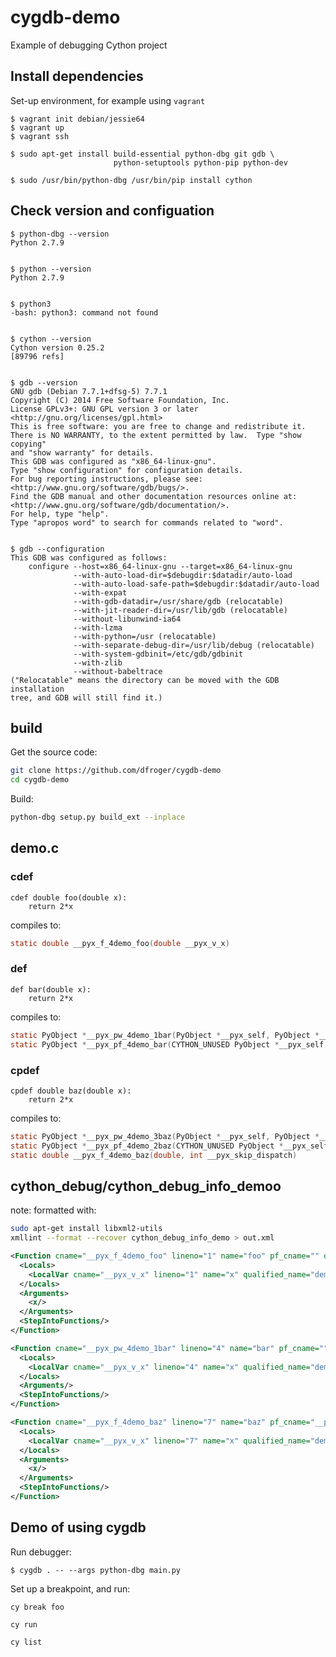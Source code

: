 # cygdb-demo

Example of debugging Cython project


## Install dependencies

Set-up environment, for example using `vagrant`

    $ vagrant init debian/jessie64
    $ vagrant up
    $ vagrant ssh

    $ sudo apt-get install build-essential python-dbg git gdb \
                           python-setuptools python-pip python-dev

    $ sudo /usr/bin/python-dbg /usr/bin/pip install cython


## Check version and configuation

    $ python-dbg --version
    Python 2.7.9


    $ python --version
    Python 2.7.9


    $ python3
    -bash: python3: command not found


    $ cython --version
    Cython version 0.25.2
    [89796 refs]


    $ gdb --version
    GNU gdb (Debian 7.7.1+dfsg-5) 7.7.1
    Copyright (C) 2014 Free Software Foundation, Inc.
    License GPLv3+: GNU GPL version 3 or later <http://gnu.org/licenses/gpl.html>
    This is free software: you are free to change and redistribute it.
    There is NO WARRANTY, to the extent permitted by law.  Type "show copying"
    and "show warranty" for details.
    This GDB was configured as "x86_64-linux-gnu".
    Type "show configuration" for configuration details.
    For bug reporting instructions, please see:
    <http://www.gnu.org/software/gdb/bugs/>.
    Find the GDB manual and other documentation resources online at:
    <http://www.gnu.org/software/gdb/documentation/>.
    For help, type "help".
    Type "apropos word" to search for commands related to "word".


    $ gdb --configuration
    This GDB was configured as follows:
        configure --host=x86_64-linux-gnu --target=x86_64-linux-gnu
                  --with-auto-load-dir=$debugdir:$datadir/auto-load
                  --with-auto-load-safe-path=$debugdir:$datadir/auto-load
                  --with-expat
                  --with-gdb-datadir=/usr/share/gdb (relocatable)
                  --with-jit-reader-dir=/usr/lib/gdb (relocatable)
                  --without-libunwind-ia64
                  --with-lzma
                  --with-python=/usr (relocatable)
                  --with-separate-debug-dir=/usr/lib/debug (relocatable)
                  --with-system-gdbinit=/etc/gdb/gdbinit
                  --with-zlib
                  --without-babeltrace
    ("Relocatable" means the directory can be moved with the GDB installation
    tree, and GDB will still find it.)


## build

Get the source code:

``` bash
git clone https://github.com/dfroger/cygdb-demo
cd cygdb-demo
```

Build:

``` bash
python-dbg setup.py build_ext --inplace
```

## demo.c

### cdef

``` Cython
cdef double foo(double x):
    return 2*x
```

compiles to:

``` c
static double __pyx_f_4demo_foo(double __pyx_v_x)
```

### def

``` Cython
def bar(double x):
    return 2*x
```

compiles to:

``` c
static PyObject *__pyx_pw_4demo_1bar(PyObject *__pyx_self, PyObject *__pyx_arg_x)
static PyObject *__pyx_pf_4demo_bar(CYTHON_UNUSED PyObject *__pyx_self, double __pyx_v_x)
```

### cpdef

``` Cython
cpdef double baz(double x):
    return 2*x
```

compiles to:

``` c
static PyObject *__pyx_pw_4demo_3baz(PyObject *__pyx_self, PyObject *__pyx_arg_x)
static PyObject *__pyx_pf_4demo_2baz(CYTHON_UNUSED PyObject *__pyx_self, double __pyx_v_x)
static double __pyx_f_4demo_baz(double, int __pyx_skip_dispatch)
```

## cython_debug/cython_debug_info_demoo

note: formatted with:

``` bash
sudo apt-get install libxml2-utils
xmllint --format --recover cython_debug_info_demo > out.xml
```

``` xml
<Function cname="__pyx_f_4demo_foo" lineno="1" name="foo" pf_cname="" qualified_name="demo.foo">
  <Locals>
    <LocalVar cname="__pyx_v_x" lineno="1" name="x" qualified_name="demo.foo.x" type="CObject"/>
  </Locals>
  <Arguments>
    <x/>
  </Arguments>
  <StepIntoFunctions/>
</Function>

<Function cname="__pyx_pw_4demo_1bar" lineno="4" name="bar" pf_cname="" qualified_name="demo.bar">
  <Locals>
    <LocalVar cname="__pyx_v_x" lineno="4" name="x" qualified_name="demo.bar.x" type="CObject"/>
  </Locals>
  <Arguments/>
  <StepIntoFunctions/>
</Function>

<Function cname="__pyx_f_4demo_baz" lineno="7" name="baz" pf_cname="__pyx_pw_4demo_3baz" qualified_name="demo.baz">
  <Locals>
    <LocalVar cname="__pyx_v_x" lineno="7" name="x" qualified_name="demo.baz.x" type="CObject"/>
  </Locals>
  <Arguments>
    <x/>
  </Arguments>
  <StepIntoFunctions/>
</Function>
```

## Demo of using cygdb


Run debugger:

    $ cygdb . -- --args python-dbg main.py

Set up a breakpoint, and run:

```GDB
cy break foo

cy run

cy list
```
